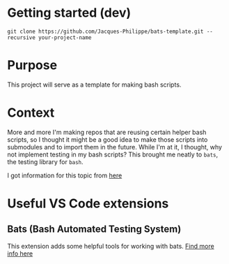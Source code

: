 # Getting started (dev)
```
git clone https://github.com/Jacques-Philippe/bats-template.git --recursive your-project-name
```

# Purpose

This project will serve as a template for making bash scripts.

# Context

More and more I'm making repos that are reusing certain helper bash scripts, so I thought it might be a good idea to make those scripts into submodules and to import them in the future. While I'm at it, I thought, why not implement testing in my bash scripts?
This brought me neatly to `bats`, the testing library for `bash`.

I got information for this topic from [here](https://bats-core.readthedocs.io/en/stable/tutorial.html)

# Useful VS Code extensions

## Bats (Bash Automated Testing System)

This extension adds some helpful tools for working with bats.
[Find more info here](https://github.com/jetmartin/bats)
